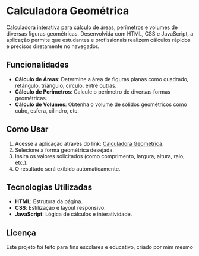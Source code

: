 # Calculadora Geométrica

Calculadora interativa para cálculo de áreas, perímetros e volumes de diversas figuras geométricas. Desenvolvida com HTML, CSS e JavaScript, a aplicação permite que estudantes e profissionais realizem cálculos rápidos e precisos diretamente no navegador.

## Funcionalidades

- **Cálculo de Áreas**: Determine a área de figuras planas como quadrado, retângulo, triângulo, círculo, entre outras.
- **Cálculo de Perímetros**: Calcule o perímetro de diversas formas geométricas.
- **Cálculo de Volumes**: Obtenha o volume de sólidos geométricos como cubo, esfera, cilindro, etc.

## Como Usar

1. Acesse a aplicação através do link: [Calculadora Geométrica](https://andreluizraitz.github.io/Calculadora-Geometrica/).
2. Selecione a forma geométrica desejada.
3. Insira os valores solicitados (como comprimento, largura, altura, raio, etc.).
4. O resultado será exibido automaticamente.

## Tecnologias Utilizadas

- **HTML**: Estrutura da página.
- **CSS**: Estilização e layout responsivo.
- **JavaScript**: Lógica de cálculos e interatividade.

## Licença

Este projeto foi feito para fins escolares e educativo, criado por mim mesmo
